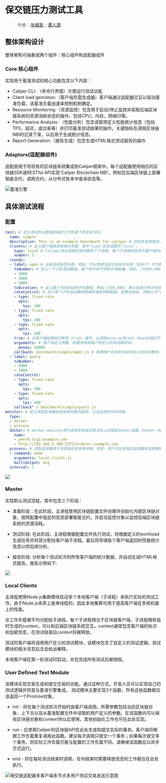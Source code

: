 # 保交链压力测试工具

> 作者：[张福哲](https://github.com/zhangfz)，[谭人源](https://github.com/sintan1071)

## 整体架构设计

整体架构可抽象成两个组件：核心组件和适配器组件

### Core 核心组件

实现用于基准测试的核心功能包含以下内容：

* Caliper CLI: （命令行界面）方便运行测试功能
* Client load genration:（客户端负载生成器）客户端通过适配器交互以驱动基准负载，该基准负载由速率控制机制确定。
* Resource Monitoring:（资源监控）包含用于启动/停止监控并获取后端区块链系统的资源消耗状态的操作，包括CPU，内存，网络IO等。
* Performance Analysis: （性能分析）包含读取预定义性能统计信息（包括TPS，延迟，成功率等）并打印基准测试结果的操作。关键指标在调用区块链NBI时记录下来，以后用于生成统计信息。
* Report Generation:（报告生成）包含生成HTML格式测试报告的操作

### Adaptors(适配器组件)

适配层用于将现有的区块链系统集成到Caliper框架中。每个适配器使用相应的区块链SDK或RESTful API实现’Caliper Blockchain NBI’。例如在后端区块链上部署智能合约，调用合约，从分布式账本中查询状态等。

![基准引擎](/Users/SinTan1071/WWW/code/blockchain/caliper_zhangfz/docs/imgs/1.png)

## 具体测试流程

### 配置

```yaml
test: # 定义测试的元数据和指定工作负载下的多轮测试。
  name: simple
  description: This is an example benchmark for caliper # 测试名及其描述，该信息会被报告生成器使用，并显示在测试报告中。
  clients: # 定义客户端类型和相关参数，其中’type’应该设置为’local’。
    type: local # Caliper的主进程将会创建多个子进程，每个子进程将会作为客户端向后端区块链系统发送交易。客户端的数量由’number’定义。
    number: 5
  rounds:
  - label: open # 当前测试标签名称。例如，可以使用当前交易目的名称（如开户）作为标签名称，来说明当前性能测试的交易类型。该值还可用作blockchain.getContext()中的Context名称。又例如，开发人员可能希望测试不同Fabric通道的性能，在这种情况下，具有不同标签的测试可以绑定到不同的Fabric通道。
    txNumber: # 定义一个子轮测试数组，每个轮次有不同的交易数量。例如, [5000,400] 表示在第一轮中将生成总共5000个交易，在第二轮中将生成400个交易。
    - 5000
    - 5000
    - 5000
    txDuration: # 定义基于时间测试的子轮数组。例如 [150,400] 表示将进行两次测试，第一次测试将运行150秒，第二次运行将运行400秒。如果当前配置文件中同时指定了txNumber和txDuration，系统将优先根据txDuration设置运行测试。
    rateControl: # 定义每个子轮测试期间使用的速率控制数组。如果未指定，则默认为“固定速率”，将以1TPS速率发送交易开始测试。如果已定义，务必保证所选用的速率控制机制名称正确并且提供对应的发送速率及所需参数。在每一轮测试中, txNumber 或 txDuration 在 rateControl 中具有相应的速率控制项。有关可用速率控制器以及如何实现自定义速率控制器的更多信息，请参阅 [速率控制部分](https://hyperledger.github.io/caliper/vLatest/rate-controllers/)。
    - type: fixed-rate
      opts: 
        tps: 100
    - type: fixed-rate
      opts:
        tps: 200
    - type: fixed-rate
      opts:
        tps: 300
    trim: # 对客户端结果执行修剪（trim）操作，以消除warm-up和cool-down阶段对于测试结果的影响。如果已指定修剪区间，该设置将被应用于该轮测试结果的修剪中。例如, 在txNumber测试模式中，值30表示每个客户端发送的最初和最后的30个交易结果将被修剪掉; 在txDuration模式下, 则从每个客户端发送的前30秒和后30秒的交易结果将会被忽略掉。
    arguments: # 用户自定义参数，将被传递到用户自定义的测试模块中。
      money: 10000
    callback: benchmark/simple/open.js # 指明用户在该轮测试中定义的测试模块。请参阅[User defined test module](https://hyperledger.github.io/caliper/vLatest/writing-benchmarks/) 获取更多信息。
  - label: query
    txNumber:
    - 5000
    - 5000
    rateControl:
    - type: fixed-rate
      opts:
        tps: 300
    - type: fixed-rate
      opts:
        tps: 400
    callback" : benchmark/simple/query.js
monitor: # 定义资源监视器和受监视对象的类型，以及监视的时间间隔。
  type:
  - docker
  - process
  docker: # docker monitor用于监视本地或远程主机上的指定docker容器。Docker Remote API用于检索远程容器的统计信息。保留的容器名称“all”表示将监视主机上的所有容器。在上面的示例中，监视器将每秒检索两个容器的统计信息，一个是名为“peer0.org1.example.com”的本地容器，另一个是位于主机’192.168.1.100’上的名为“orderer.example.com”的远程容器。2375是该主机上Docker的侦听端口。
    name:
    - peer0.org1.example.com
    - http://192.168.1.100:2375/orderer.example.com
  process: # 进程监视器用于监视指定的本地进程。例如，用户可以使用此监视器来监视模拟区块链客户端的资源消耗。’command’和’arguments’属性用于指定进程。如果找到多个进程，’multiOutput’属性用于定义输出的含义。’avg’表示输出是这些过程的平均资源消耗，而’sum’表示输出是总和消耗。
  - command: node
    arguments: local-client.js
    multiOutput: avg
  interval: 1
```

![](/Users/SinTan1071/WWW/code/blockchain/caliper_zhangfz/docs/imgs/2.png)

### Master

实现默认测试流程，其中包含三个阶段：

* 准备阶段：在此阶段，主进程使用区块链配置文件创建并初始化内部区块链对象，按照配置中指定的信息部署智能合约，并启动监控对象以监控后端区块链系统的资源消耗。

* 测试阶段: 在此阶段，主进程根据配置文件执行测试，将根据定义的workload生成任务并将其分配给客户端子进程。最后将存储各个客户端返回的性能统计信息以供后续分析。

* 报告阶段: 分析每个测试轮次的所有客户端的统计数据，并自动生成HTML格式报告。报告示例如下:

![](/Users/SinTan1071/WWW/code/blockchain/caliper_zhangfz/docs/imgs/3.png)

### Local Clients

主进程使用Node.js集群模块启动多个本地客户端（子进程）来执行实际的测试工作。由于Node.js本质上是单线程的，因此本地集群可用于提高客户端在多核机器上的性能。

总工作负载被平均分配给子进程。每个子进程相当于区块链客户端，子进程拥有临时生成的context，可以和后端区块链系统交互。context通常包含客户端的标识和加密信息，在测试结束后context将被释放。

测试时客户端将调用用户定义的测试模块，该模块包含了自定义的测试逻辑。测试模块的相关信息后文会给出解释。

本地客户端在第一轮测试时启动，并在完成所有测试后被销毁。

### User Defined Test Module

该模块实现交易生成和提交交易的功能。通过这种方式，开发人员可以实现自己的测试逻辑并将其与基准引擎集成。 测试模块主要实现3个函数，所有这些函数都应该返回一个Promise对象。

* init - 将在每个测试轮次开始时由客户端调用。所需参数包括当前区块链对象、上下文以及从基准配置文件中读取的用户定义的参数。在该函数内可以保存区块链对象和context供以后使用，其他初始化工作也可在此处实现。

* run - 应使用Caliper的区块链API在此处生成和提交实际的事务。客户端将根据工作负载重复调用此函数。建议每次调用只提交一个事务；如果每次提交多个事务，则实际工作负载可能与配置的工作负载不同。请确保该函数应以异步方式运行。

* end - 将在每轮测试结束时调用，任何结束时需要释放信息的工作都应在此处执行。

![保交链适配器多客户端多节点多用户测试交易发送示意图](/Users/SinTan1071/WWW/code/blockchain/caliper_zhangfz/docs/imgs/4.png)
